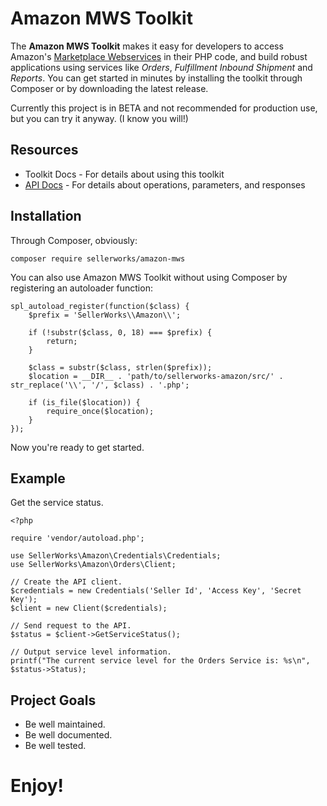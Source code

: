 # Amazon MWS Toolkit

The **Amazon MWS Toolkit** makes it easy for developers to access Amazon's [Marketplace Webservices](https://developer.amazonservices.com/index.html) in their PHP code, and build robust applications using services like *Orders*, *Fulfillment Inbound Shipment* and *Reports*. You can get started in minutes by installing the toolkit through Composer or by downloading the latest release.

Currently this project is in BETA and not recommended for production use, but you can try it anyway. (I know you will!)

## Resources

* Toolkit Docs - For details about using this toolkit
* [API Docs](https://developer.amazonservices.com/index.html) - For details about operations, parameters, and responses

## Installation

Through Composer, obviously:

```
composer require sellerworks/amazon-mws
```

You can also use Amazon MWS Toolkit without using Composer by registering an autoloader function:

```
spl_autoload_register(function($class) {
    $prefix = 'SellerWorks\\Amazon\\';

    if (!substr($class, 0, 18) === $prefix) {
        return;
    }

    $class = substr($class, strlen($prefix));
    $location = __DIR__ . 'path/to/sellerworks-amazon/src/' . str_replace('\\', '/', $class) . '.php';

    if (is_file($location)) {
        require_once($location);
    }
});
```

Now you're ready to get started.

## Example

Get the service status.

```
<?php

require 'vendor/autoload.php';

use SellerWorks\Amazon\Credentials\Credentials;
use SellerWorks\Amazon\Orders\Client;

// Create the API client.
$credentials = new Credentials('Seller Id', 'Access Key', 'Secret Key');
$client = new Client($credentials);

// Send request to the API.
$status = $client->GetServiceStatus();

// Output service level information.
printf("The current service level for the Orders Service is: %s\n", $status->Status);
```

## Project Goals

* Be well maintained.
* Be well documented.
* Be well tested.

# Enjoy!